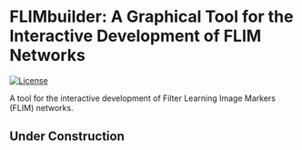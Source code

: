 # FLIMbuilder: A Graphical Tool for the Interactive Development of FLIM Networks 

[![License](https://img.shields.io/github/license/LIDS-UNICAMP/FLIMbuilder)](https://github.com/LIDS-UNICAMP/FLIMbuilder/raw/master/LICENSE)

A tool for the interactive development of Filter Learning Image Markers (FLIM) networks.

## Under Construction
